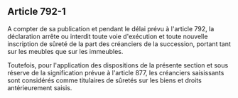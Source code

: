 Article 792-1
----
A compter de sa publication et pendant le délai prévu à l'article 792, la
déclaration arrête ou interdit toute voie d'exécution et toute nouvelle
inscription de sûreté de la part des créanciers de la succession, portant tant
sur les meubles que sur les immeubles.

Toutefois, pour l'application des dispositions de la présente section et sous
réserve de la signification prévue à l'article 877, les créanciers saisissants
sont considérés comme titulaires de sûretés sur les biens et droits
antérieurement saisis.
